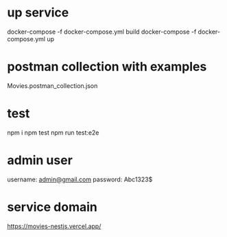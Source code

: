 # up service
docker-compose -f docker-compose.yml build
docker-compose -f docker-compose.yml up

# postman collection with examples
Movies.postman_collection.json

# test
npm i
npm test
npm run test:e2e

# admin user
username: admin@gmail.com
password: Abc1323$

# service domain
https://movies-nestjs.vercel.app/